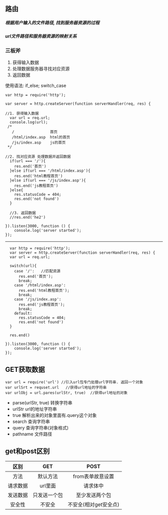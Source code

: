 ## 路由
##### 根据用户输入的文件路径, 找到服务器资源的过程
##### url文件路径和服务器资源的映射关系

### 三板斧
1. 获得输入数据
2. 处理数据服务器寻找对应资源
3. 返回数据

使用语法: if_else;   switch_case


	var http = require('http');
	
	var server = http.createServer(function serverHandler(req, res) {
	    
	//1. 获得输入数据
	  var url = req.url;
	  console.log(url);
	 /*
	   /                首页
	   /html/index.asp  html的首页
	   /js/index.asp    js的首页
	 */
	
	//2. 找对应资源 处理数据并返回数据
	  if(url === '/'){
	    res.end('首页')
	  }else if(url === '/html/index.asp'){
	    res.end('html教程首页')
	  }else if(url === '/js/index.asp'){
	    res.end('js教程首页')
	  }else{
	    res.statusCode = 404;
	    res.end('not found')
	  }
	
	  //3. 返回数据
	  //res.end('he2')
	
	}).listen(3000, function () {
	    console.log('server started');
	});


----------

	  var http = require('http');
	  var server = http.createServer(function serverHandler(req, res) {
	  var url = req.url;
	
	  switch(url){
	    case '/':   //匹配资源
	      res.end('首页');
	      break;
	    case '/html/index.asp':
	      res.end('html教程首页');
	      break;
	    case '/js/index.asp':
	      res.end('js教程首页');
	      break;
	    default:
	      res.statusCode = 404;
	      res.end('not found')
	  }
	
	  res.end()
	
	}).listen(3000, function () {
	    console.log('server started');
	});


## GET获取数据


	var url = require('url') //引入url包专门处理url字符串. 返回一个对象
	var urlSrt = requset.url   //获得url地址的字符串
	var urlObj = url.pares(urlStr, true)  //获得url地址的对象

- parse(urlStr, true) 转换字符串  
 - urlStr  url的地址字符串
 - true    解析出来的对象里面有.query这个对象
- search  查询字符串
- query 查询字符串(对象格式)
- pathname 文件路径


<h2 id="get-post-">get和post区别</h2>
<table>
<thead>
<tr>
<th style="text-align:center">区别</th>
<th style="text-align:center">GET</th>
<th style="text-align:center">POST</th>
</tr>
</thead>
<tbody>
<tr>
<td style="text-align:center">方法</td>
<td style="text-align:center">默认方法</td>
<td style="text-align:center">from表单故意设置</td>
</tr>
<tr>
<td style="text-align:center">请求数据</td>
<td style="text-align:center">url里面</td>
<td style="text-align:center">请求体中</td>
</tr>
<tr>
<td style="text-align:center">发送数据</td>
<td style="text-align:center">只发送一个包</td>
<td style="text-align:center">至少发送两个包</td>
</tr>
<tr>
<td style="text-align:center">安全性</td>
<td style="text-align:center">不安全</td>
<td style="text-align:center">不安全(相对get安全点)</td>
</tr>
</tbody>
</table>